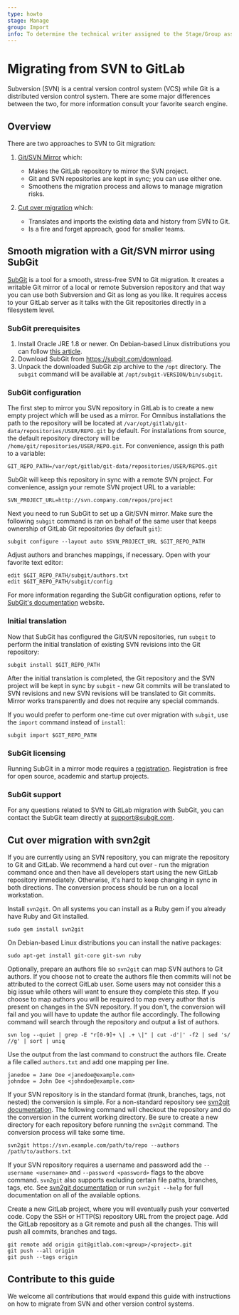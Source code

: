 ```yaml
---
type: howto
stage: Manage
group: Import
info: To determine the technical writer assigned to the Stage/Group associated with this page, see https://about.gitlab.com/handbook/engineering/ux/technical-writing/#assignments
---
```


# Migrating from SVN to GitLab

Subversion (SVN) is a central version control system (VCS) while
Git is a distributed version control system. There are some major differences
between the two, for more information consult your favorite search engine.

## Overview

There are two approaches to SVN to Git migration:

1. [Git/SVN Mirror](#smooth-migration-with-a-gitsvn-mirror-using-subgit) which:
   - Makes the GitLab repository to mirror the SVN project.
   - Git and SVN repositories are kept in sync; you can use either one.
   - Smoothens the migration process and allows to manage migration risks.

1. [Cut over migration](#cut-over-migration-with-svn2git) which:
   - Translates and imports the existing data and history from SVN to Git.
   - Is a fire and forget approach, good for smaller teams.

## Smooth migration with a Git/SVN mirror using SubGit

[SubGit](https://subgit.com) is a tool for a smooth, stress-free SVN to Git
migration. It creates a writable Git mirror of a local or remote Subversion
repository and that way you can use both Subversion and Git as long as you like.
It requires access to your GitLab server as it talks with the Git repositories
directly in a filesystem level.

### SubGit prerequisites

1. Install Oracle JRE 1.8 or newer. On Debian-based Linux distributions you can
   follow [this article](http://www.webupd8.org/2012/09/install-oracle-java-8-in-ubuntu-via-ppa.html).
1. Download SubGit from <https://subgit.com/download>.
1. Unpack the downloaded SubGit zip archive to the `/opt` directory. The `subgit`
   command will be available at `/opt/subgit-VERSION/bin/subgit`.

### SubGit configuration

The first step to mirror you SVN repository in GitLab is to create a new empty
project which will be used as a mirror. For Omnibus installations the path to
the repository will be located at
`/var/opt/gitlab/git-data/repositories/USER/REPO.git` by default. For
installations from source, the default repository directory will be
`/home/git/repositories/USER/REPO.git`. For convenience, assign this path to a
variable:

```shell
GIT_REPO_PATH=/var/opt/gitlab/git-data/repositories/USER/REPOS.git
```

SubGit will keep this repository in sync with a remote SVN project. For
convenience, assign your remote SVN project URL to a variable:

```shell
SVN_PROJECT_URL=http://svn.company.com/repos/project
```

Next you need to run SubGit to set up a Git/SVN mirror. Make sure the following
`subgit` command is ran on behalf of the same user that keeps ownership of
GitLab Git repositories (by default `git`):

```shell
subgit configure --layout auto $SVN_PROJECT_URL $GIT_REPO_PATH
```

Adjust authors and branches mappings, if necessary. Open with your favorite
text editor:

```shell
edit $GIT_REPO_PATH/subgit/authors.txt
edit $GIT_REPO_PATH/subgit/config
```

For more information regarding the SubGit configuration options, refer to
[SubGit's documentation](https://subgit.com/documentation/) website.

### Initial translation

Now that SubGit has configured the Git/SVN repositories, run `subgit` to perform the
initial translation of existing SVN revisions into the Git repository:

```shell
subgit install $GIT_REPO_PATH
```

After the initial translation is completed, the Git repository and the SVN
project will be kept in sync by `subgit` - new Git commits will be translated to
SVN revisions and new SVN revisions will be translated to Git commits. Mirror
works transparently and does not require any special commands.

If you would prefer to perform one-time cut over migration with `subgit`, use
the `import` command instead of `install`:

```shell
subgit import $GIT_REPO_PATH
```

### SubGit licensing

Running SubGit in a mirror mode requires a
[registration](https://subgit.com/pricing). Registration is free for open
source, academic and startup projects.

### SubGit support

For any questions related to SVN to GitLab migration with SubGit, you can
contact the SubGit team directly at [support@subgit.com](mailto:support@subgit.com).

## Cut over migration with svn2git

If you are currently using an SVN repository, you can migrate the repository
to Git and GitLab. We recommend a hard cut over - run the migration command once
and then have all developers start using the new GitLab repository immediately.
Otherwise, it's hard to keep changing in sync in both directions. The conversion
process should be run on a local workstation.

Install `svn2git`. On all systems you can install as a Ruby gem if you already
have Ruby and Git installed.

```shell
sudo gem install svn2git
```

On Debian-based Linux distributions you can install the native packages:

```shell
sudo apt-get install git-core git-svn ruby
```

Optionally, prepare an authors file so `svn2git` can map SVN authors to Git authors.
If you choose not to create the authors file then commits will not be attributed
to the correct GitLab user. Some users may not consider this a big issue while
others will want to ensure they complete this step. If you choose to map authors
you will be required to map every author that is present on changes in the SVN
repository. If you don't, the conversion will fail and you will have to update
the author file accordingly. The following command will search through the
repository and output a list of authors.

```shell
svn log --quiet | grep -E "r[0-9]+ \| .+ \|" | cut -d'|' -f2 | sed 's/ //g' | sort | uniq
```

Use the output from the last command to construct the authors file.
Create a file called `authors.txt` and add one mapping per line.

```plaintext
janedoe = Jane Doe <janedoe@example.com>
johndoe = John Doe <johndoe@example.com>
```

If your SVN repository is in the standard format (trunk, branches, tags,
not nested) the conversion is simple. For a non-standard repository see
[svn2git documentation](https://github.com/nirvdrum/svn2git). The following
command will checkout the repository and do the conversion in the current
working directory. Be sure to create a new directory for each repository before
running the `svn2git` command. The conversion process will take some time.

```shell
svn2git https://svn.example.com/path/to/repo --authors /path/to/authors.txt
```

If your SVN repository requires a username and password add the
`--username <username>` and `--password <password>` flags to the above command.
`svn2git` also supports excluding certain file paths, branches, tags, etc. See
[svn2git documentation](https://github.com/nirvdrum/svn2git) or run
`svn2git --help` for full documentation on all of the available options.

Create a new GitLab project, where you will eventually push your converted code.
Copy the SSH or HTTP(S) repository URL from the project page. Add the GitLab
repository as a Git remote and push all the changes. This will push all commits,
branches and tags.

```shell
git remote add origin git@gitlab.com:<group>/<project>.git
git push --all origin
git push --tags origin
```

## Contribute to this guide

We welcome all contributions that would expand this guide with instructions on
how to migrate from SVN and other version control systems.

